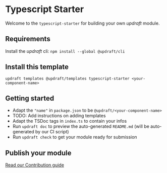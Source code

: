 # Typescript Starter
Welcome to the `typescript-starter` for building your own *updraft* module.

## Requirements
Install the *updraft* cli: `npm install --global @updraft/cli`

## Install this template
`updraft templates @updraft/templates typescript-starter <your-component-name>`

## Getting started
* Adapt the `"name"` in `package.json` to be `@updraft/<your-component-name>`
* TODO: Add instructions on adding templates
* Adapt the TSDoc tags in `index.ts` to contain your infos
* Run `updraft doc` to preview the auto-generated `README.md` (will be auto-generated by our CI script)
* Run `updraft check` to get your module ready for submission

## Publish your module
[Read our Contribution guide](../../../../CONTRIBUTING.md)
